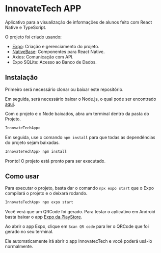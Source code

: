 # InnovateTech APP

Aplicativo para a visualização de informações de alunos feito com React Native e TypeScript.

O projeto foi criado usando:
- [Expo](https://expo.dev/): Criação e gerenciamento do projeto.
- [NativeBase](https://nativebase.io/): Componentes para React Native.
- Axios: Comunicação com API.
- Expo SQLite: Acesso ao Banco de Dados.

## Instalação

Primeiro será necessário clonar ou baixar este repositório.

Em seguida, será necessário baixar o Node.js, o qual pode ser encontrado [aqui](https://nodejs.org/en).

Com o projeto e o Node baixados, abra um terminal dentro da pasta do Projeto.

```bash
InnovateTechApp>
```

Em seguida, use o comando `npm install` para que todas as dependências do projeto sejam baixadas.

```bash
InnovateTechApp> npm install
```

Pronto! O projeto está pronto para ser executado.

## Como usar

Para executar o projeto, basta dar o comando `npx expo start` que o Expo compilará o projeto e o deixará rodando.

```bash
InnovateTechApp> npx expo start
```

Você verá que um QRCode foi gerado. Para testar o aplicativo em Android basta baixar o app [Expo da PlayStore](https://play.google.com/store/apps/details?id=host.exp.exponent&pcampaignid=web_share).

Ao abrir o app Expo, clique em `Scan QR code` para ler o QRCode que foi gerado no seu terminal.

Ele automaticamente irá abrir o app InnovatecTech e você poderá usá-lo normalmente.